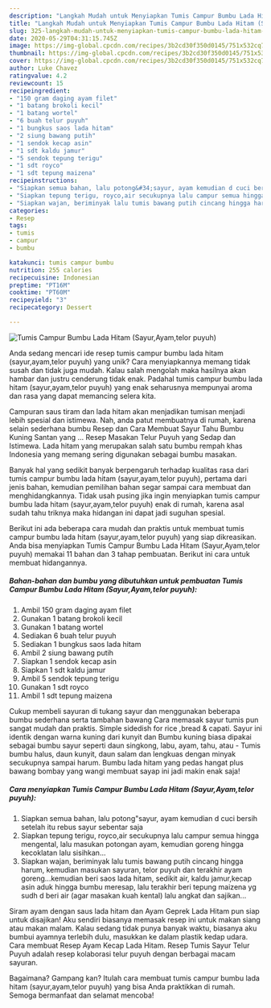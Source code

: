 ```yaml
---
description: "Langkah Mudah untuk Menyiapkan Tumis Campur Bumbu Lada Hitam (Sayur,Ayam,telor puyuh) Anti Gagal"
title: "Langkah Mudah untuk Menyiapkan Tumis Campur Bumbu Lada Hitam (Sayur,Ayam,telor puyuh) Anti Gagal"
slug: 325-langkah-mudah-untuk-menyiapkan-tumis-campur-bumbu-lada-hitam-sayur-ayam-telor-puyuh-anti-gagal
date: 2020-05-29T04:31:15.745Z
image: https://img-global.cpcdn.com/recipes/3b2cd30f350d0145/751x532cq70/tumis-campur-bumbu-lada-hitam-sayurayamtelor-puyuh-foto-resep-utama.jpg
thumbnail: https://img-global.cpcdn.com/recipes/3b2cd30f350d0145/751x532cq70/tumis-campur-bumbu-lada-hitam-sayurayamtelor-puyuh-foto-resep-utama.jpg
cover: https://img-global.cpcdn.com/recipes/3b2cd30f350d0145/751x532cq70/tumis-campur-bumbu-lada-hitam-sayurayamtelor-puyuh-foto-resep-utama.jpg
author: Luke Chavez
ratingvalue: 4.2
reviewcount: 15
recipeingredient:
- "150 gram daging ayam filet"
- "1 batang brokoli kecil"
- "1 batang wortel"
- "6 buah telur puyuh"
- "1 bungkus saos lada hitam"
- "2 siung bawang putih"
- "1 sendok kecap asin"
- "1 sdt kaldu jamur"
- "5 sendok tepung terigu"
- "1 sdt royco"
- "1 sdt tepung maizena"
recipeinstructions:
- "Siapkan semua bahan, lalu potong&#34;sayur, ayam kemudian d cuci bersih setelah itu rebus sayur sebentar saja"
- "Siapkan tepung terigu, royco,air secukupnya lalu campur semua hingga mengental, lalu masukan potongan ayam, kemudian goreng hingga kecoklatan lalu sisihkan..."
- "Siapkan wajan, beriminyak lalu tumis bawang putih cincang hingga harum, kemudian masukan sayuran, telor puyuh dan terakhir ayam goreng...kemudian beri saos lada hitam, sedikit air, kaldu jamur,kecap asin aduk hingga bumbu meresap, lalu terakhir beri tepung maizena yg sudh d beri air (agar masakan kuah kental) lalu angkat dan sajikan..."
categories:
- Resep
tags:
- tumis
- campur
- bumbu

katakunci: tumis campur bumbu 
nutrition: 255 calories
recipecuisine: Indonesian
preptime: "PT16M"
cooktime: "PT60M"
recipeyield: "3"
recipecategory: Dessert

---
```



![Tumis Campur Bumbu Lada Hitam (Sayur,Ayam,telor puyuh)](https://img-global.cpcdn.com/recipes/3b2cd30f350d0145/751x532cq70/tumis-campur-bumbu-lada-hitam-sayurayamtelor-puyuh-foto-resep-utama.jpg)

Anda sedang mencari ide resep tumis campur bumbu lada hitam (sayur,ayam,telor puyuh) yang unik? Cara menyiapkannya memang tidak susah dan tidak juga mudah. Kalau salah mengolah maka hasilnya akan hambar dan justru cenderung tidak enak. Padahal tumis campur bumbu lada hitam (sayur,ayam,telor puyuh) yang enak seharusnya mempunyai aroma dan rasa yang dapat memancing selera kita.

Campuran saus tiram dan lada hitam akan menjadikan tumisan menjadi lebih spesial dan istimewa. Nah, anda patut membuatnya di rumah, karena selain sederhana bumbu Resep dan Cara Membuat Sayur Tahu Bumbu Kuning Santan yang … Resep Masakan Telur Puyuh yang Sedap dan Istimewa. Lada hitam yang merupakan salah satu bumbu rempah khas Indonesia yang memang sering digunakan sebagai bumbu masakan.

Banyak hal yang sedikit banyak berpengaruh terhadap kualitas rasa dari tumis campur bumbu lada hitam (sayur,ayam,telor puyuh), pertama dari jenis bahan, kemudian pemilihan bahan segar sampai cara membuat dan menghidangkannya. Tidak usah pusing jika ingin menyiapkan tumis campur bumbu lada hitam (sayur,ayam,telor puyuh) enak di rumah, karena asal sudah tahu triknya maka hidangan ini dapat jadi suguhan spesial.


Berikut ini ada beberapa cara mudah dan praktis untuk membuat tumis campur bumbu lada hitam (sayur,ayam,telor puyuh) yang siap dikreasikan. Anda bisa menyiapkan Tumis Campur Bumbu Lada Hitam (Sayur,Ayam,telor puyuh) memakai 11 bahan dan 3 tahap pembuatan. Berikut ini cara untuk membuat hidangannya.

<!--inarticleads1-->

##### Bahan-bahan dan bumbu yang dibutuhkan untuk pembuatan Tumis Campur Bumbu Lada Hitam (Sayur,Ayam,telor puyuh):

1. Ambil 150 gram daging ayam filet
1. Gunakan 1 batang brokoli kecil
1. Gunakan 1 batang wortel
1. Sediakan 6 buah telur puyuh
1. Sediakan 1 bungkus saos lada hitam
1. Ambil 2 siung bawang putih
1. Siapkan 1 sendok kecap asin
1. Siapkan 1 sdt kaldu jamur
1. Ambil 5 sendok tepung terigu
1. Gunakan 1 sdt royco
1. Ambil 1 sdt tepung maizena


Cukup membeli sayuran di tukang sayur dan menggunakan beberapa bumbu sederhana serta tambahan bawang Cara memasak sayur tumis pun sangat mudah dan praktis. Simple sidedish for rice ,bread &amp; capati. Sayur ini identik dengan warna kuning dari kunyit dan Bumbu kuning biasa dipakai sebagai bumbu sayur seperti daun singkong, labu, ayam, tahu, atau - Tumis bumbu halus, daun kunyit, daun salam dan lengkuas dengan minyak secukupnya sampai harum. Bumbu lada hitam yang pedas hangat plus bawang bombay yang wangi membuat sayap ini jadi makin enak saja! 

<!--inarticleads2-->

##### Cara menyiapkan Tumis Campur Bumbu Lada Hitam (Sayur,Ayam,telor puyuh):

1. Siapkan semua bahan, lalu potong&#34;sayur, ayam kemudian d cuci bersih setelah itu rebus sayur sebentar saja
1. Siapkan tepung terigu, royco,air secukupnya lalu campur semua hingga mengental, lalu masukan potongan ayam, kemudian goreng hingga kecoklatan lalu sisihkan...
1. Siapkan wajan, beriminyak lalu tumis bawang putih cincang hingga harum, kemudian masukan sayuran, telor puyuh dan terakhir ayam goreng...kemudian beri saos lada hitam, sedikit air, kaldu jamur,kecap asin aduk hingga bumbu meresap, lalu terakhir beri tepung maizena yg sudh d beri air (agar masakan kuah kental) lalu angkat dan sajikan...


Siram ayam dengan saus lada hitam dan Ayam Geprek Lada Hitam pun siap untuk disajikan! Aku sendiri biasanya memasak resep ini untuk makan siang atau makan malam. Kalau sedang tidak punya banyak waktu, biasanya aku bumbui ayamnya terlebih dulu, masukkan ke dalam plastik kedap udara. Cara membuat Resep Ayam Kecap Lada Hitam. Resep Tumis Sayur Telur Puyuh adalah resep kolaborasi telur puyuh dengan berbagai macam sayuran. 

Bagaimana? Gampang kan? Itulah cara membuat tumis campur bumbu lada hitam (sayur,ayam,telor puyuh) yang bisa Anda praktikkan di rumah. Semoga bermanfaat dan selamat mencoba!
